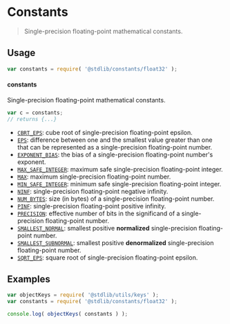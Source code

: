 <!--

@license Apache-2.0

Copyright (c) 2021 The Stdlib Authors.

Licensed under the Apache License, Version 2.0 (the "License");
you may not use this file except in compliance with the License.
You may obtain a copy of the License at

   http://www.apache.org/licenses/LICENSE-2.0

Unless required by applicable law or agreed to in writing, software
distributed under the License is distributed on an "AS IS" BASIS,
WITHOUT WARRANTIES OR CONDITIONS OF ANY KIND, either express or implied.
See the License for the specific language governing permissions and
limitations under the License.

-->

# Constants

> Single-precision floating-point mathematical constants.

<section class="usage">

## Usage

```javascript
var constants = require( '@stdlib/constants/float32' );
```

#### constants

Single-precision floating-point mathematical constants.

```javascript
var c = constants;
// returns {...}
```

<!-- <toc pattern="*" > -->

<div class="namespace-toc">

-   <span class="signature">[`CBRT_EPS`][@stdlib/constants/float32/cbrt-eps]</span><span class="delimiter">: </span><span class="description">cube root of single-precision floating-point epsilon.</span>
-   <span class="signature">[`EPS`][@stdlib/constants/float32/eps]</span><span class="delimiter">: </span><span class="description">difference between one and the smallest value greater than one that can be represented as a single-precision floating-point number.</span>
-   <span class="signature">[`EXPONENT_BIAS`][@stdlib/constants/float32/exponent-bias]</span><span class="delimiter">: </span><span class="description">the bias of a single-precision floating-point number's exponent.</span>
-   <span class="signature">[`MAX_SAFE_INTEGER`][@stdlib/constants/float32/max-safe-integer]</span><span class="delimiter">: </span><span class="description">maximum safe single-precision floating-point integer.</span>
-   <span class="signature">[`MAX`][@stdlib/constants/float32/max]</span><span class="delimiter">: </span><span class="description">maximum single-precision floating-point number.</span>
-   <span class="signature">[`MIN_SAFE_INTEGER`][@stdlib/constants/float32/min-safe-integer]</span><span class="delimiter">: </span><span class="description">minimum safe single-precision floating-point integer.</span>
-   <span class="signature">[`NINF`][@stdlib/constants/float32/ninf]</span><span class="delimiter">: </span><span class="description">single-precision floating-point negative infinity.</span>
-   <span class="signature">[`NUM_BYTES`][@stdlib/constants/float32/num-bytes]</span><span class="delimiter">: </span><span class="description">size (in bytes) of a single-precision floating-point number.</span>
-   <span class="signature">[`PINF`][@stdlib/constants/float32/pinf]</span><span class="delimiter">: </span><span class="description">single-precision floating-point positive infinity.</span>
-   <span class="signature">[`PRECISION`][@stdlib/constants/float32/precision]</span><span class="delimiter">: </span><span class="description">effective number of bits in the significand of a single-precision floating-point number.</span>
-   <span class="signature">[`SMALLEST_NORMAL`][@stdlib/constants/float32/smallest-normal]</span><span class="delimiter">: </span><span class="description">smallest positive **normalized** single-precision floating-point number.</span>
-   <span class="signature">[`SMALLEST_SUBNORMAL`][@stdlib/constants/float32/smallest-subnormal]</span><span class="delimiter">: </span><span class="description">smallest positive **denormalized** single-precision floating-point number.</span>
-   <span class="signature">[`SQRT_EPS`][@stdlib/constants/float32/sqrt-eps]</span><span class="delimiter">: </span><span class="description">square root of single-precision floating-point epsilon.</span>

</div>

<!-- </toc> -->

</section>

<!-- /.usage -->

<section class="examples">

## Examples

<!-- TODO: better examples -->

<!-- eslint no-undef: "error" -->

```javascript
var objectKeys = require( '@stdlib/utils/keys' );
var constants = require( '@stdlib/constants/float32' );

console.log( objectKeys( constants ) );
```

</section>

<!-- /.examples -->

<section class="links">

<!-- <toc-links> -->

[@stdlib/constants/float32/cbrt-eps]: https://www.npmjs.com/package/@stdlib/constants/tree/main/float32/cbrt-eps

[@stdlib/constants/float32/eps]: https://www.npmjs.com/package/@stdlib/constants/tree/main/float32/eps

[@stdlib/constants/float32/exponent-bias]: https://www.npmjs.com/package/@stdlib/constants/tree/main/float32/exponent-bias

[@stdlib/constants/float32/max-safe-integer]: https://www.npmjs.com/package/@stdlib/constants/tree/main/float32/max-safe-integer

[@stdlib/constants/float32/max]: https://www.npmjs.com/package/@stdlib/constants/tree/main/float32/max

[@stdlib/constants/float32/min-safe-integer]: https://www.npmjs.com/package/@stdlib/constants/tree/main/float32/min-safe-integer

[@stdlib/constants/float32/ninf]: https://www.npmjs.com/package/@stdlib/constants/tree/main/float32/ninf

[@stdlib/constants/float32/num-bytes]: https://www.npmjs.com/package/@stdlib/constants/tree/main/float32/num-bytes

[@stdlib/constants/float32/pinf]: https://www.npmjs.com/package/@stdlib/constants/tree/main/float32/pinf

[@stdlib/constants/float32/precision]: https://www.npmjs.com/package/@stdlib/constants/tree/main/float32/precision

[@stdlib/constants/float32/smallest-normal]: https://www.npmjs.com/package/@stdlib/constants/tree/main/float32/smallest-normal

[@stdlib/constants/float32/smallest-subnormal]: https://www.npmjs.com/package/@stdlib/constants/tree/main/float32/smallest-subnormal

[@stdlib/constants/float32/sqrt-eps]: https://www.npmjs.com/package/@stdlib/constants/tree/main/float32/sqrt-eps

<!-- </toc-links> -->

</section>

<!-- /.links -->

